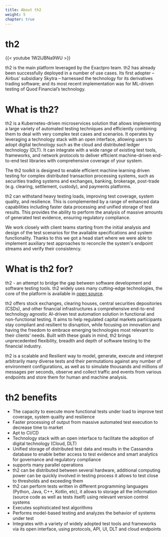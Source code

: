```yaml
---
title: About th2
weight: 5
chapter: true
---
```


# th2
{{< youtube 1W2IJBNa9WU >}}

th2 is the main platform leveraged by the Exactpro team. th2 has already been successfully deployed in a number of use cases. Its first adopter – Airbus' subsidiary Skytra – harnessed the technology for its derivatives trading software; and its most recent implementation was for ML-driven testing of Quod Financial’s technology.

# What is th2?

th2 is a Kubernetes-driven microservices solution that allows implementing a large variety of automated testing techniques and efficiently combining them to deal with very complex test cases and scenarios. It operates by leveraging a technology stack with an open interface, allowing users to adopt digital technology such as the cloud and distributed ledger technology (DLT). It can integrate with a wide range of existing test tools, frameworks, and network protocols to deliver efficient machine-driven end-to-end test libraries with comprehensive coverage of your system.

The th2 toolkit is designed to enable efficient machine learning driven testing for complex distributed transaction processing systems, such as securities trading systems and exchanges, banking, brokerage, post-trade (e.g. clearing, settlement, custody), and payments platforms.

th2 can withstand heavy testing loads, improving test coverage, system quality, and resilience. This is complemented by a range of enhanced data capabilities including faster data processing and unified storage of test results. This provides the ability to perform the analysis of massive amounts of generated test evidence, ensuring regulatory compliance.

We work closely with client teams starting from the initial analysis and design of the test scenarios for the available specifications and system functionality. Thanks to this we got a head start where we were able to implement auxiliary test approaches to reconcile the system's endpoint streams and verify their consistency.

# What is th2 for?

th2 - an attempt to bridge the gap between software development and software testing tools. th2 widely uses many cutting-edge technologies, the core of the platform is available in [open source](https://github.com/th2-net).

th2 offers stock exchanges, clearing houses, central securities depositories (CSDs), and other financial infrastructures a comprehensive end-to-end technology agnostic AI-driven test automation solution in functional and non-functional testing. It aims to help regulated capital markets participants stay compliant and resilient to disruption, while focusing on innovation and having the freedom to embrace emerging technologies most relevant to their clients’ needs. Built with these goals in mind, th2 brings unprecedented flexibility, breadth and depth of software testing to the financial industry.

th2 is a scalable and Resilient way to model, generate, execute and interpret arbitrarily many diverse tests and their permutations against any number of environment configurations, as well as to simulate thousands and millions of messages per seconds, observe and collect traffic and events from various endpoints and store them for human and machine analysis.

# th2 benefits
- The capacity to execute more functional tests under load to improve test coverage, system quality and resilience
- Faster processing of output from massive automated test execution to decrease time to market
- Apt to CI/CD
- Technology stack with an open interface to facilitate the adoption of digital technology (Cloud, DLT)
- Unified storage of distributed test data and results in the Cassandra database to enable better access to test evidence and smart analytics for governance and regulatory compliance
- supports many parallel operations
- th2 can be distributed between several hardware, additional computing power can be quickly involved in testing process it allows to test close to thresholds and exceeding them
- th2 can perform tests written in different programming languages (Python, Java, C++, Kotlin, etc), it allows to storage all the information (source code as well as tests itself) using relevant version control systems
- Executes sophisticated test algorithms
- Performs model-based testing and analyzes the behavior of systems under test
- Integrates with a variety of widely adopted test tools and frameworks via its open interface, using protocols, API, UI, DLT and cloud endpoints



